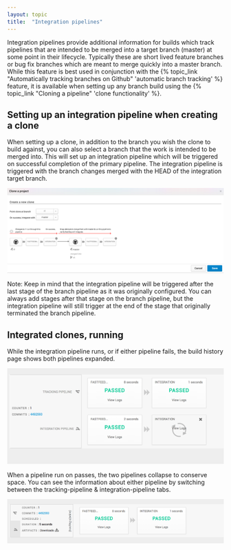 ```yaml
---
layout: topic
title:  "Integration pipelines"
---
```


Integration pipelines provide additional information for builds which track pipelines that are intended to be merged into a target branch (master) at some point in their lifecycle. Typically these are short lived feature branches or bug fix branches which are meant to merge quickly into a master branch. While this feature is best used in conjunction with the {% topic_link "Automatically tracking branches on Github" 'automatic branch tracking' %} feature, it is available when setting up any branch build using the {% topic_link "Cloning a pipeline" 'clone functionality' %}.

## Setting up an integration pipeline when creating a clone

When setting up a clone, in addition to the branch you wish the clone to build against, you can also select a branch that the work is intended to be merged into. This will set up an integration pipeline which will be triggered on successful completion of the primary pipeline. The integration pipeline is triggered with the branch changes merged with the HEAD of the integration target branch.

![integrated clone setup](/assets/images/screenshots/clones/clone-dialog.png)

Note: Keep in mind that the integration pipeline will be triggered after the last stage of the branch pipeline as it was originally configured. You can always add stages after that stage on the branch pipeline, but the integration pipeline will still trigger at the end of the stage that originally terminated the branch pipeline.

## Integrated clones, running

While the integration pipeline runs, or if either pipeline fails, the build history page shows both pipelines expanded.

![integration pipelines running](/assets/images/screenshots/clones/integration-running.png)

When a pipeline run on passes, the two pipelines collapse to conserve space. You can see the information about either pipeline by switching between the tracking-pipeline & integration-pipeline tabs.

![successful integration run](/assets/images/screenshots/clones/integration-successful.png)